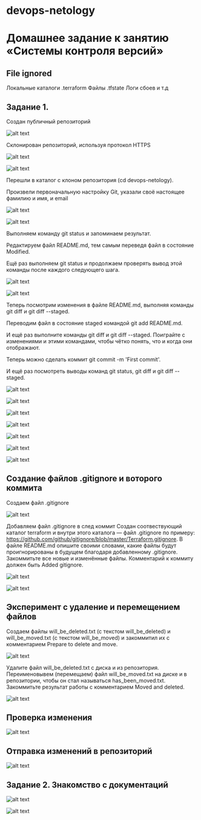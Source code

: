 # devops-netology
# Домашнее задание к занятию «Системы контроля версий»

## File ignored
Локальные каталоги .terraform
Файлы .tfstate
Логи сбоев
и т.д 

## Задание 1.

Создан публичный репозиторий

![alt text](https://github.com/mxssclxck/devops-netology/blob/main/img/1.png)

Склонирован репозиторий, используя протокол HTTPS

![alt text](https://github.com/mxssclxck/devops-netology/blob/main/img/2.png)

![alt text](https://github.com/mxssclxck/devops-netology/blob/main/img/3.png)

Перешли в каталог с клоном репозитория (cd devops-netology).

Произвели первоначальную настройку Git, указали своё настоящее фамилию и имя, и email

![alt text](https://github.com/mxssclxck/devops-netology/blob/main/img/4.png)

![alt text](https://github.com/mxssclxck/devops-netology/blob/main/img/5.png)

Выполняем команду git status и запоминаем результат.

Редактируем  файл README.md, тем самым переведя файл в состояние Modified.

Ещё раз выполняем git status и продолжаем проверять вывод этой команды после каждого следующего шага.

![alt text](https://github.com/mxssclxck/devops-netology/blob/main/img/6.png)

![alt text](https://github.com/mxssclxck/devops-netology/blob/main/img/7.png)

Теперь посмотрим изменения в файле README.md, выполняя команды git diff и git diff --staged.

Переводим файл в состояние staged командой git add README.md.

И ещё раз выполните команды git diff и git diff --staged. Поиграйте с изменениями и этими командами, чтобы чётко понять, что и когда они отображают.

Теперь можно сделать коммит git commit -m 'First commit'.

И ещё раз посмотреть выводы команд git status, git diff и git diff --staged.

![alt text](https://github.com/mxssclxck/devops-netology/blob/main/img/8.png)

![alt text](https://github.com/mxssclxck/devops-netology/blob/main/img/9.png)

![alt text](https://github.com/mxssclxck/devops-netology/blob/main/img/10.png)

![alt text](https://github.com/mxssclxck/devops-netology/blob/main/img/11.png)

![alt text](https://github.com/mxssclxck/devops-netology/blob/main/img/12.png)

![alt text](https://github.com/mxssclxck/devops-netology/blob/main/img/13.png)

![alt text](https://github.com/mxssclxck/devops-netology/blob/main/img/14.png)

## Создание файлов .gitignore и воторого коммита

Создаем файл .gitignore

![alt text](https://github.com/mxssclxck/devops-netology/blob/main/img/15.png)

Добавляем файл .gitignore в след коммит
Cоздан соотвествующий каталог terraform и внутри этого каталога — файл .gitignore по примеру: https://github.com/github/gitignore/blob/master/Terraform.gitignore.
В файле README.md опишите своими словами, какие файлы будут проигнорированы 
в будущем благодаря добавленному .gitignore.
Закоммитьте все новые и изменённые файлы. Комментарий к коммиту должен быть Added gitignore.

![alt text](https://github.com/mxssclxck/devops-netology/blob/main/img/16.png)

![alt text](https://github.com/mxssclxck/devops-netology/blob/main/img/17.png)

## Эксперимент с удаление и перемещением файлов

Создаем файлы will_be_deleted.txt (с текстом will_be_deleted)
и will_be_moved.txt (с текстом will_be_moved) и закоммитил их с комментарием
Prepare to delete and move.

![alt text](https://github.com/mxssclxck/devops-netology/blob/main/img/18.png)

Удалите файл will_be_deleted.txt с диска и из репозитория.
Переименовывем (перемещаем) файл will_be_moved.txt на диске и в репозитории,
чтобы он стал называться has_been_moved.txt.
Закоммитьте результат работы с комментарием Moved and deleted.

![alt text](https://github.com/mxssclxck/devops-netology/blob/main/img/18_1.png)

## Проверка изменения

![alt text](https://github.com/mxssclxck/devops-netology/blob/main/img/19.png)

## Отправка изменений в репозиторий

![alt text](https://github.com/mxssclxck/devops-netology/blob/main/img/20.png)

## Задание 2. Знакомство с документаций

![alt text](https://github.com/mxssclxck/devops-netology/blob/main/img/21.png)

![alt text](https://github.com/mxssclxck/devops-netology/blob/main/img/22.png)
